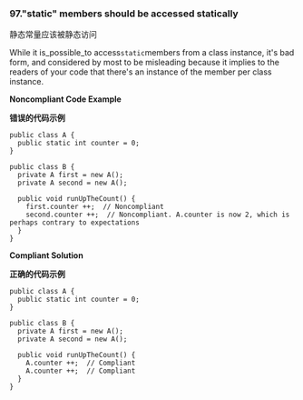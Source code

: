 ### 97."static" members should be accessed statically

静态常量应该被静态访问

While it is_possible_to access`static`members from a class instance, it's bad form, and considered by most to be misleading because it implies to the readers of your code that there's an instance of the member per class instance.


**Noncompliant Code Example**

**错误的代码示例**

```
public class A {
  public static int counter = 0;
}

public class B {
  private A first = new A();
  private A second = new A();

  public void runUpTheCount() {
    first.counter ++;  // Noncompliant
    second.counter ++;  // Noncompliant. A.counter is now 2, which is perhaps contrary to expectations
  }
}
```

**Compliant Solution**

**正确的代码示例**


```
public class A {
  public static int counter = 0;
}

public class B {
  private A first = new A();
  private A second = new A();

  public void runUpTheCount() {
    A.counter ++;  // Compliant
    A.counter ++;  // Compliant
  }
}
```